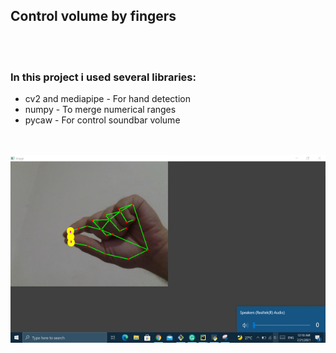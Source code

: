 <h2>Control volume by fingers</h2>
<br />
<br />

<h3>In this project i used several libraries:</h3>

<ul>
  <li>cv2 and mediapipe - For hand detection</li>
  <li>numpy - To merge numerical ranges</li>
  <li>pycaw - For control soundbar volume</li>
</ul>
<br />
<br />
<img src="Images/zero_resized.png" alt="zero" width="600" height="300">

